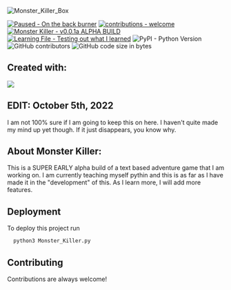 ![Monster_Killer_Box](https://user-images.githubusercontent.com/113222022/189575173-cce613b2-48a9-4dda-9d3b-af7f08cdbcf3.png)

[![Paused - On the back burner](https://img.shields.io/badge/Paused-On_the_back_burner-ff0000)](https://)  [![contributions - welcome](https://img.shields.io/badge/contributions-welcome-blue)](/CONTRIBUTING.md "Go to contributions doc")  [![Monster Killer - v0.0.1a ALPHA BUILD](https://img.shields.io/badge/Monster_Killer-v0.0.1a_ALPHA_BUILD-2ea44f)](https://) [![Learning File - Testing out what I learned](https://img.shields.io/badge/Learning_File-Testing_out_what_I_learned-2ea44f)](https://) ![PyPI - Python Version](https://img.shields.io/pypi/pyversions/3)  ![GitHub contributors](https://img.shields.io/github/contributors/kurtissfrost/Monster-Killer)  ![GitHub code size in bytes](https://img.shields.io/github/languages/code-size/kurtissfrost/Monster-Killer)



## Created with:
<img src="https://img.shields.io/badge/Python-3670A0?style=for-the-badge&logo=python&logoColor=ffdd54">


## EDIT: October 5th, 2022
I am not 100% sure if I am going to keep this on here. I haven't quite made my mind up yet though. If it just disappears, you know why.

## About Monster Killer:

This is a SUPER EARLY alpha build of a text based adventure game that I am working on. I am currently teaching myself pythin and this is as far as I have made it in the "development" of this. As I learn more, I will add more features.

## Deployment <br />

To deploy this project run

```bash
  python3 Monster_Killer.py
```

## Contributing

Contributions are always welcome!
